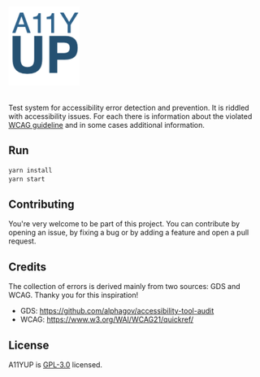 <p align="center" style="margin-bottom: 2.5em; margin-top: 2.5em;  display: flex; flex-direction: column; padding: 0">
    <img src="src/assets/allyup.png" alt="allyup" style="width: 140px; max-width: 80%; height: auto;"/>
</p>

Test system for accessibility error detection and prevention. It is riddled with accessibility issues. For each there is information about the violated [WCAG guideline](https://www.w3.org/WAI/WCAG21/quickref) and in some cases additional information. 

## Run
```bash
yarn install
yarn start
```

## Contributing

You're very welcome to be part of this project. You can contribute by opening an issue, by
fixing a bug or by adding a feature and open a pull request.

## Credits
The collection of errors is derived mainly from two sources: GDS and WCAG. Thanky you for this inspiration!
- GDS: https://github.com/alphagov/accessibility-tool-audit
- WCAG: https://www.w3.org/WAI/WCAG21/quickref/

## License

A11YUP is [GPL-3.0](https://github.com/andiKandi/a11y-test-system/blob/main/LICENSE) licensed. 
